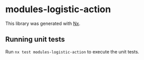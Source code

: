 # modules-logistic-action

This library was generated with [Nx](https://nx.dev).

## Running unit tests

Run `nx test modules-logistic-action` to execute the unit tests.
